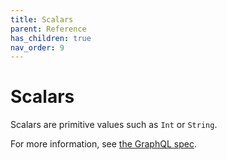 ```yaml
---
title: Scalars
parent: Reference
has_children: true
nav_order: 9
---
```


# Scalars

Scalars are primitive values such as `Int` or `String`.

For more information, see [the GraphQL spec](https://facebook.github.io/graphql/#sec-Scalars).

